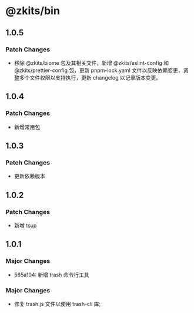 # @zkits/bin

## 1.0.5

### Patch Changes

- 移除 @zkits/biome 包及其相关文件，新增 @zkits/eslint-config 和 @zkits/prettier-config 包，更新 pnpm-lock.yaml 文件以反映依赖变更，调整多个文件权限以支持执行，更新 changelog 以记录版本变更。

## 1.0.4

### Patch Changes

- 新增常用包

## 1.0.3

### Patch Changes

- 更新依赖版本

## 1.0.2

### Patch Changes

- 新增 tsup

## 1.0.1

### Major Changes

- 585a104: 新增 trash 命令行工具

### Major Changes

- 修复 trash.js 文件以使用 trash-cli 库;
